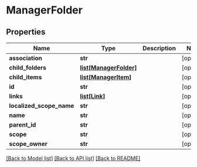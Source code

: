 # ManagerFolder

## Properties
Name | Type | Description | Notes
------------ | ------------- | ------------- | -------------
**association** | **str** |  | [optional] 
**child_folders** | [**list[ManagerFolder]**](ManagerFolder.md) |  | [optional] 
**child_items** | [**list[ManagerItem]**](ManagerItem.md) |  | [optional] 
**id** | **str** |  | [optional] 
**links** | [**list[Link]**](Link.md) |  | [optional] 
**localized_scope_name** | **str** |  | [optional] 
**name** | **str** |  | [optional] 
**parent_id** | **str** |  | [optional] 
**scope** | **str** |  | [optional] 
**scope_owner** | **str** |  | [optional] 

[[Back to Model list]](../README.md#documentation-for-models) [[Back to API list]](../README.md#documentation-for-api-endpoints) [[Back to README]](../README.md)


